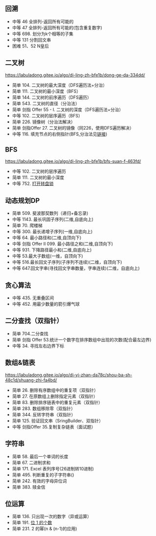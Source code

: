 



## 回溯
- 中等 46 全排列-返回所有可能的
- 中等 47 全排列-返回所有可能的(包含重复数字)
- 中等 698. 划分为k个相等的子集
- 中等 131 分割回文串
- 困难 51、52 N皇后

## 二叉树
https://labuladong.gitee.io/algo/di-ling-zh-bfe1b/dong-ge-da-334dd/
- 简单 104. 二叉树的最大深度（DFS遍历法+分治）
- 简单 111. 二叉树的最小深度（BFS）
- 简单 144. 二叉树的前序遍历（DFS遍历）
- 简单 543. 二叉树的直径（分治法）
- 简单 剑指 Offer 55 - I. 二叉树的深度（DFS遍历法+分治）
- 中等 102. 二叉树的层序遍历（BFS）
- 简单 226. 镜像树（分治法解决）
- 简单 剑指Offer 27. 二叉树的镜像（同226，使用DFS遍历解决）
- 中等 116. 填充节点的右侧指针(BFS,分治法见[链接](https://labuladong.gitee.io/algo/di-yi-zhan-da78c/shou-ba-sh-66994/dong-ge-da-cbce8/#第二题填充节点的右侧指针))

## BFS
https://labuladong.gitee.io/algo/di-ling-zh-bfe1b/bfs-suan-f-463fd/
- 中等 102. 二叉树的层序遍历
- 简单 111. 二叉树的最小深度
- 中等 752. [打开转盘锁](https://labuladong.gitee.io/algo/di-ling-zh-bfe1b/bfs-suan-f-463fd/#三解开密码锁的最少次数) 

## 动态规划DP

- 简单 509. 斐波那契数列（递归+备忘录)
- 中等 1143. 最长巩固子序列(二维,自底向上)
- 简单 70. 爬楼梯
- 中等 300. 最长递增子序列(一维,自底向上)
- 中等 64. 最小路径和(二维,自顶向下)
- 中等 剑指 Offer II 099. 最小路径之和(二维,自顶向下)
- 中等 931. 下降路径最小和(二维,自底向上)
- 中等 53.最大子数组(一维，自顶向下)
- 中等 516.最长回文子序列(子序列不连续)(二维，自顶向下)
- 中等 647.回文字串(寻找回文字串数量，字串连续)(二维，自底向上)

## 贪心算法

- 中等 435. 无重叠区间
- 中等 452. 用最少数量的箭引爆气球


## 二分查找（双指针）
- 简单 704.二分查找
- 简单 剑指 Offer 53.统计一个数字在排序数组中出现的次数(配合最左边界)
- 中等 34. 寻找左右边界下标
 
## 数组&链表
https://labuladong.gitee.io/algo/di-yi-zhan-da78c/shou-ba-sh-48c1d/shuang-zhi-fa4bd/
- 简单 26. 删除有序数组中的重复项（双指针）
- 简单 27. 在原数组上删除指定元素（双指针）
- 简单 83. 删除排序链表中的重复元素（双指针）
- 简单 283. 数组移除零（双指针）
- 简单 344. 反转字符串（双指针）
- 简单 125. 验证回文串（SringBuilder、双指针）
- 中等 剑指Offer 35.复制复杂链表（面试题）

## 字符串
- 简单 58. 最后一个单词的长度
- 简单 67. 二进制求和
- 简单 171. Excel 表列序号(26进制转10进制)
- 简单 495. 判断重复的子字符串()
- 简单 242. 有效的字母异位词
- 简单 383. 赎金信

## 位运算

- 简单 136. 只出现一次的数字（异或运算）
- 简单 191. [位 1 的个数](https://labuladong.github.io/algo/di-san-zha-24031/shu-xue-yu-659f1/chang-yong-13a76/#二n--n-1-的运用)
- 简单 231. 2 的幂(n & (n-1)的应用)